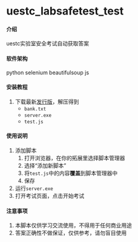 # uestc_labsafetest_test

#### 介绍
uestc实验室安全考试自动获取答案

#### 软件架构
python 
selenium
beautifulsoup
js

#### 安装教程
1. 下载最新[发行版](https://gitee.com/eurekakk/uestc_labsafetest_test/releases)，解压得到
    - `bank.txt`
    - `server.exe`
    - `test.js`

#### 使用说明
1. 添加脚本
    1. 打开浏览器，在你的拓展里选择脚本管理器
    2. 选择“添加新脚本”
    3. 将`test.js`中的内容**覆盖**到脚本管理器中
    4. 保存
2. 运行`server.exe`
3. 打开考试页面，点击开始考试

#### 注意事项
1. 本脚本仅供学习交流使用，不得用于任何商业用途
2. 答案正确性不做保证，仅供参考，请勿盲目使用


